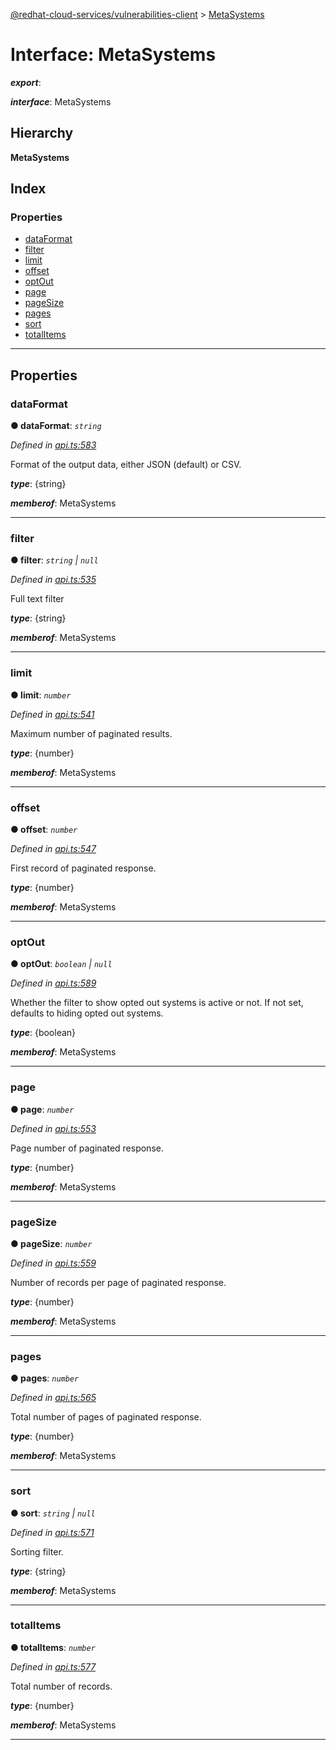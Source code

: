 [@redhat-cloud-services/vulnerabilities-client](../README.md) > [MetaSystems](../interfaces/metasystems.md)

# Interface: MetaSystems

*__export__*: 

*__interface__*: MetaSystems

## Hierarchy

**MetaSystems**

## Index

### Properties

* [dataFormat](metasystems.md#dataformat)
* [filter](metasystems.md#filter)
* [limit](metasystems.md#limit)
* [offset](metasystems.md#offset)
* [optOut](metasystems.md#optout)
* [page](metasystems.md#page)
* [pageSize](metasystems.md#pagesize)
* [pages](metasystems.md#pages)
* [sort](metasystems.md#sort)
* [totalItems](metasystems.md#totalitems)

---

## Properties

<a id="dataformat"></a>

###  dataFormat

**● dataFormat**: *`string`*

*Defined in [api.ts:583](https://github.com/RedHatInsights/javascript-clients/blob/master/packages/vulnerabilities/git-api/api.ts#L583)*

Format of the output data, either JSON (default) or CSV.

*__type__*: {string}

*__memberof__*: MetaSystems

___
<a id="filter"></a>

###  filter

**● filter**: *`string` \| `null`*

*Defined in [api.ts:535](https://github.com/RedHatInsights/javascript-clients/blob/master/packages/vulnerabilities/git-api/api.ts#L535)*

Full text filter

*__type__*: {string}

*__memberof__*: MetaSystems

___
<a id="limit"></a>

###  limit

**● limit**: *`number`*

*Defined in [api.ts:541](https://github.com/RedHatInsights/javascript-clients/blob/master/packages/vulnerabilities/git-api/api.ts#L541)*

Maximum number of paginated results.

*__type__*: {number}

*__memberof__*: MetaSystems

___
<a id="offset"></a>

###  offset

**● offset**: *`number`*

*Defined in [api.ts:547](https://github.com/RedHatInsights/javascript-clients/blob/master/packages/vulnerabilities/git-api/api.ts#L547)*

First record of paginated response.

*__type__*: {number}

*__memberof__*: MetaSystems

___
<a id="optout"></a>

###  optOut

**● optOut**: *`boolean` \| `null`*

*Defined in [api.ts:589](https://github.com/RedHatInsights/javascript-clients/blob/master/packages/vulnerabilities/git-api/api.ts#L589)*

Whether the filter to show opted out systems is active or not. If not set, defaults to hiding opted out systems.

*__type__*: {boolean}

*__memberof__*: MetaSystems

___
<a id="page"></a>

###  page

**● page**: *`number`*

*Defined in [api.ts:553](https://github.com/RedHatInsights/javascript-clients/blob/master/packages/vulnerabilities/git-api/api.ts#L553)*

Page number of paginated response.

*__type__*: {number}

*__memberof__*: MetaSystems

___
<a id="pagesize"></a>

###  pageSize

**● pageSize**: *`number`*

*Defined in [api.ts:559](https://github.com/RedHatInsights/javascript-clients/blob/master/packages/vulnerabilities/git-api/api.ts#L559)*

Number of records per page of paginated response.

*__type__*: {number}

*__memberof__*: MetaSystems

___
<a id="pages"></a>

###  pages

**● pages**: *`number`*

*Defined in [api.ts:565](https://github.com/RedHatInsights/javascript-clients/blob/master/packages/vulnerabilities/git-api/api.ts#L565)*

Total number of pages of paginated response.

*__type__*: {number}

*__memberof__*: MetaSystems

___
<a id="sort"></a>

###  sort

**● sort**: *`string` \| `null`*

*Defined in [api.ts:571](https://github.com/RedHatInsights/javascript-clients/blob/master/packages/vulnerabilities/git-api/api.ts#L571)*

Sorting filter.

*__type__*: {string}

*__memberof__*: MetaSystems

___
<a id="totalitems"></a>

###  totalItems

**● totalItems**: *`number`*

*Defined in [api.ts:577](https://github.com/RedHatInsights/javascript-clients/blob/master/packages/vulnerabilities/git-api/api.ts#L577)*

Total number of records.

*__type__*: {number}

*__memberof__*: MetaSystems

___


